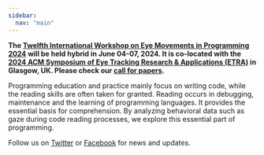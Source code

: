```yaml
---
sidebar:
  nav: "main"
---
```



**The [Twelfth International Workshop on Eye Movements in Programming 2024](/workshop/emip-2024/) will be held hybrid in June 04-07, 2024. It is co-located with the [2024 ACM Symposium of Eye Tracking Research & Applications (ETRA)](http://etra.acm.org/2024/) in Glasgow, UK. Please check our [call for papers](/workshop/emip-2024-call-for-papers/).**


Programming education and practice mainly focus on writing code, while the reading skills are often taken for granted. Reading occurs in debugging, maintenance and the learning of programming languages. It provides the essential basis for comprehension. By analyzing behavioral data such as gaze during code reading processes, we explore this essential part of programming.



Follow us on [Twitter](https://twitter.com/emipws) or [Facebook](https://www.facebook.com/emipws/) for news and updates.
